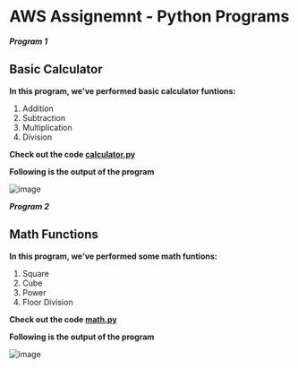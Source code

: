 # AWS Assignemnt - Python Programs

***Program 1***

## Basic Calculator

**In this program, we've performed basic calculator funtions:**
1. Addition
2. Subtraction
3. Multiplication
4. Division

**Check out the code [calculator.py](https://github.com/prem1204/Pranay-Assignments/blob/aws-cloud/calculator.py)**

**Following is the output of the program**

![image](https://github.com/prem1204/Pranay-Assignments/blob/aws-cloud/images/calculator.png)

***Program 2***

## Math Functions

**In this program, we've performed some math funtions:**
1. Square
2. Cube
3. Power
4. Floor Division

**Check out the code [math.py](https://github.com/prem1204/Pranay-Assignments/blob/aws-cloud/math.py)**

**Following is the output of the program**

![image](https://github.com/prem1204/Pranay-Assignments/blob/aws-cloud/images/math.PNG)
